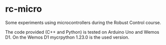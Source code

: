 # rc-micro

Some experiments using microcontrollers during the Robust Control course.

The code provided (C++ and Python) is tested on Arduino Uno and Wemos D1.
On the Wemos D1 mycrpython 1.23.0 is the used version.
